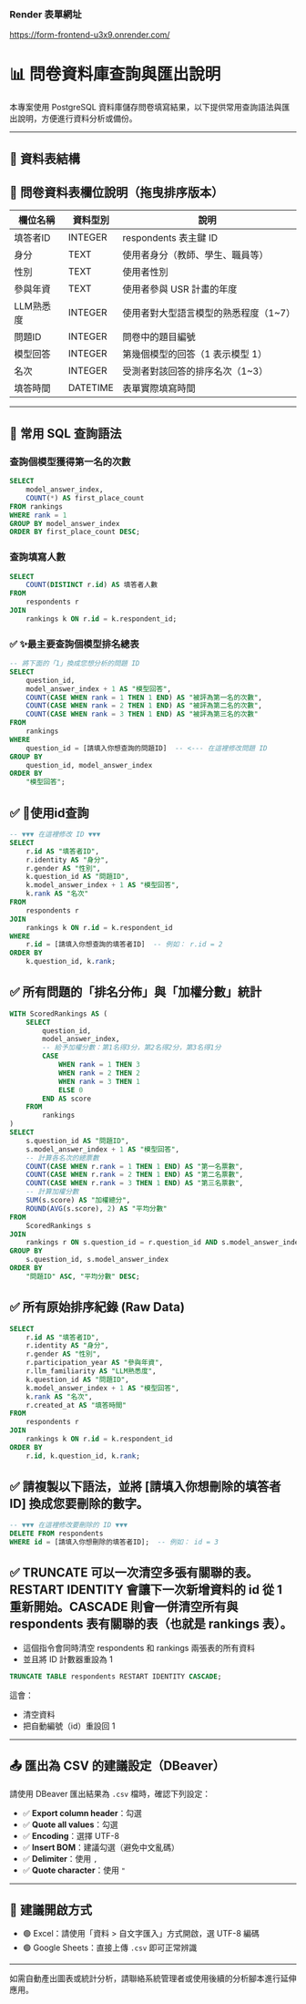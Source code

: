 ### Render 表單網址

https://form-frontend-u3x9.onrender.com/


# 📊 問卷資料庫查詢與匯出說明

本專案使用 PostgreSQL 資料庫儲存問卷填寫結果，以下提供常用查詢語法與匯出說明，方便進行資料分析或備份。

---

## 📌 資料表結構

## 📝 問卷資料表欄位說明（拖曳排序版本）

| 欄位名稱             | 資料型別 | 說明                                  |
|----------------------|----------|---------------------------------------|
| 填答者ID             | INTEGER  | respondents 表主鍵 ID                 |
| 身分                 | TEXT     | 使用者身分（教師、學生、職員等）     |
| 性別                 | TEXT     | 使用者性別                            |
| 參與年資             | TEXT     | 使用者參與 USR 計畫的年度            |
| LLM熟悉度            | INTEGER  | 使用者對大型語言模型的熟悉程度（1~7）|
| 問題ID               | INTEGER  | 問卷中的題目編號                      |
| 模型回答             | INTEGER  | 第幾個模型的回答（1 表示模型 1）     |
| 名次                 | INTEGER  | 受測者對該回答的排序名次（1~3）       |
| 填答時間             | DATETIME | 表單實際填寫時間                      |

---

## 📄 常用 SQL 查詢語法

### 查詢個模型獲得第一名的次數
```sql
SELECT 
    model_answer_index,
    COUNT(*) AS first_place_count
FROM rankings
WHERE rank = 1
GROUP BY model_answer_index
ORDER BY first_place_count DESC;
```

### 查詢填寫人數
```sql
SELECT 
    COUNT(DISTINCT r.id) AS 填答者人數
FROM 
    respondents r
JOIN 
    rankings k ON r.id = k.respondent_id;
```

### ✅ ✨最主要查詢個模型排名總表

```sql
-- 將下面的「1」換成您想分析的問題 ID
SELECT 
    question_id,
    model_answer_index + 1 AS "模型回答",
    COUNT(CASE WHEN rank = 1 THEN 1 END) AS "被評為第一名的次數",
    COUNT(CASE WHEN rank = 2 THEN 1 END) AS "被評為第二名的次數",
    COUNT(CASE WHEN rank = 3 THEN 1 END) AS "被評為第三名的次數"
FROM 
    rankings
WHERE 
    question_id = [請填入你想查詢的問題ID]  -- <--- 在這裡修改問題 ID
GROUP BY 
    question_id, model_answer_index
ORDER BY 
    "模型回答";
```
## ✅ 🧪使用id查詢

```sql
-- ▼▼▼ 在這裡修改 ID ▼▼▼
SELECT 
    r.id AS "填答者ID",
    r.identity AS "身分",
    r.gender AS "性別",
    k.question_id AS "問題ID",
    k.model_answer_index + 1 AS "模型回答",
    k.rank AS "名次"
FROM 
    respondents r
JOIN 
    rankings k ON r.id = k.respondent_id
WHERE 
    r.id = [請填入你想查詢的填答者ID]  -- 例如： r.id = 2
ORDER BY 
    k.question_id, k.rank;

```

## ✅ 所有問題的「排名分佈」與「加權分數」統計 

```sql
WITH ScoredRankings AS (
    SELECT
        question_id,
        model_answer_index,
        -- 給予加權分數：第1名得3分，第2名得2分，第3名得1分
        CASE 
            WHEN rank = 1 THEN 3
            WHEN rank = 2 THEN 2
            WHEN rank = 3 THEN 1
            ELSE 0 
        END AS score
    FROM 
        rankings
)
SELECT 
    s.question_id AS "問題ID",
    s.model_answer_index + 1 AS "模型回答",
    -- 計算各名次的總票數
    COUNT(CASE WHEN r.rank = 1 THEN 1 END) AS "第一名票數",
    COUNT(CASE WHEN r.rank = 2 THEN 1 END) AS "第二名票數",
    COUNT(CASE WHEN r.rank = 3 THEN 1 END) AS "第三名票數",
    -- 計算加權分數
    SUM(s.score) AS "加權總分",
    ROUND(AVG(s.score), 2) AS "平均分數"
FROM 
    ScoredRankings s
JOIN 
    rankings r ON s.question_id = r.question_id AND s.model_answer_index = r.model_answer_index
GROUP BY 
    s.question_id, s.model_answer_index
ORDER BY 
    "問題ID" ASC, "平均分數" DESC;
```

## ✅ 所有原始排序紀錄 (Raw Data)

```sql
SELECT 
    r.id AS "填答者ID",
    r.identity AS "身分",
    r.gender AS "性別",
    r.participation_year AS "參與年資",
    r.llm_familiarity AS "LLM熟悉度",
    k.question_id AS "問題ID",
    k.model_answer_index + 1 AS "模型回答",
    k.rank AS "名次",
    r.created_at AS "填答時間"
FROM 
    respondents r
JOIN 
    rankings k ON r.id = k.respondent_id
ORDER BY 
    r.id, k.question_id, k.rank;
```

## ✅ 請複製以下語法，並將 [請填入你想刪除的填答者ID] 換成您要刪除的數字。

```sql
-- ▼▼▼ 在這裡修改要刪除的 ID ▼▼▼
DELETE FROM respondents
WHERE id = [請填入你想刪除的填答者ID];  -- 例如： id = 3
```

## ✅ TRUNCATE 可以一次清空多張有關聯的表。RESTART IDENTITY 會讓下一次新增資料的 id 從 1 重新開始。CASCADE 則會一併清空所有與 respondents 表有關聯的表（也就是 rankings 表）。

- 這個指令會同時清空 respondents 和 rankings 兩張表的所有資料
- 並且將 ID 計數器重設為 1

```sql
TRUNCATE TABLE respondents RESTART IDENTITY CASCADE;
```
這會：
- 清空資料
- 把自動編號（id）重設回 1
  
---

## 📤 匯出為 CSV 的建議設定（DBeaver）

請使用 DBeaver 匯出結果為 `.csv` 檔時，確認下列設定：

- ✅ **Export column header**：勾選
- ✅ **Quote all values**：勾選
- ✅ **Encoding**：選擇 UTF-8
- ✅ **Insert BOM**：建議勾選（避免中文亂碼）
- ✅ **Delimiter**：使用 `,`
- ✅ **Quote character**：使用 `"`

---

## 📎 建議開啟方式

- 🟢 Excel：請使用「資料 > 自文字匯入」方式開啟，選 UTF-8 編碼
- 🟢 Google Sheets：直接上傳 `.csv` 即可正常辨識

---

如需自動產出圖表或統計分析，請聯絡系統管理者或使用後續的分析腳本進行延伸應用。

